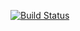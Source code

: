 [![Build Status](https://travis-ci.org/OyaEr/myDemoApp.svg?branch=master)](https://travis-ci.org/OyaEr/myDemoApp)
